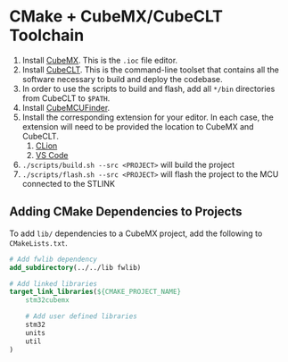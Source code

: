 # CMake + CubeMX/CubeCLT Toolchain

1. Install [CubeMX](https://www.st.com/en/development-tools/stm32cubemx.html#get-software). This is the `.ioc` file editor.
2. Install [CubeCLT](https://www.st.com/en/development-tools/stm32cubeclt.html#get-software). This is the command-line toolset that contains all the software necessary to build and deploy the codebase.
3. In order to use the scripts to build and flash, add all `*/bin` directories from CubeCLT to `$PATH`.
4. Install [CubeMCUFinder](https://www.st.com/en/development-tools/st-mcu-finder-pc.html#get-software).
5. Install the corresponding extension for your editor. In each case, the extension will need to be provided the location to CubeMX and CubeCLT.
	1. [CLion](https://www.jetbrains.com/help/clion/embedded-stm32.html)
	2. [VS Code](https://www.st.com/content/st_com/en/campaigns/stm32-vs-code-extension-z11.html)
6. `./scripts/build.sh --src <PROJECT>` will build the project
7. `./scripts/flash.sh --src <PROJECT>` will flash the project to the MCU connected to the STLINK

## Adding CMake Dependencies to Projects

To add `lib/` dependencies to a CubeMX project, add the following to `CMakeLists.txt`.

```cmake
# Add fwlib dependency
add_subdirectory(../../lib fwlib)

# Add linked libraries
target_link_libraries(${CMAKE_PROJECT_NAME}
    stm32cubemx

    # Add user defined libraries
    stm32
    units
    util
)
```

